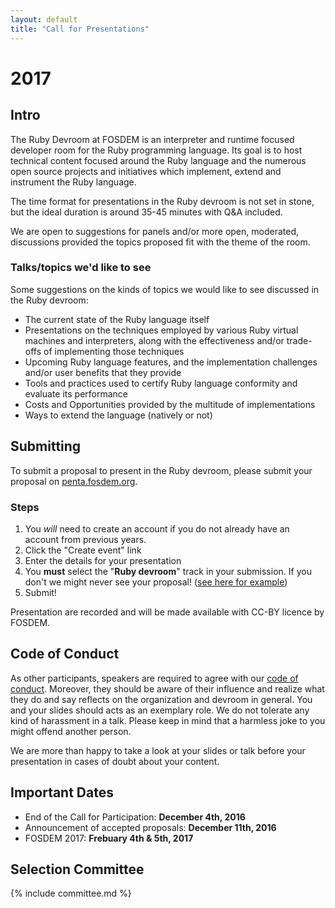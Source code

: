 ```yaml
---
layout: default
title: "Call for Presentations"
---
```


# 2017

## Intro

The Ruby Devroom at FOSDEM is an interpreter and runtime focused developer room for the Ruby programming language. Its goal is to host technical content focused around the Ruby
language and the numerous open source projects and initiatives which implement,
extend and instrument the Ruby language.

The time format for presentations in the Ruby devroom is not set in stone, but
the ideal duration is around 35-45 minutes with Q&A included.

We are open to suggestions for panels and/or more open, moderated, discussions
provided the topics proposed fit with the theme of the room.

### Talks/topics we'd like to see

Some suggestions on the kinds of topics we would like to see discussed in the
Ruby devroom:

* The current state of the Ruby language itself
* Presentations on the techniques employed by various Ruby virtual machines and
  interpreters, along with the effectiveness and/or trade-offs of implementing
  those techniques
* Upcoming Ruby language features, and the implementation challenges and/or
  user benefits that they provide
* Tools and practices used to certify Ruby language conformity and evaluate its
  performance
* Costs and Opportunities provided by the multitude of implementations
* Ways to extend the language (natively or not)


## Submitting

To submit a proposal to present in the Ruby devroom, please submit your
proposal on [penta.fosdem.org](https://penta.fosdem.org/submission/FOSDEM17).

### Steps

1. You *will* need to create an account if you do not already have an account from previous years.
1. Click the "Create event" link
1. Enter the details for your presentation
1. You **must** select the "**Ruby devroom**" track in your submission. If you
   don't we might never see your proposal! ([see here for
example](/images/track_selection.png))
1. Submit!


Presentation are recorded and will be made available with CC-BY licence by
FOSDEM.

## Code of Conduct

As other participants, speakers are required to agree with our
[code of conduct](coc.html). Moreover, they should be aware of their influence and
realize what they do and say reflects on the organization and devroom in general.
You and your slides should acts as an exemplary role. We do not tolerate any
kind of harassment in a talk. Please keep in mind that a harmless joke to you
might offend another person.

We are more than happy to take a look at your slides or talk before your
presentation in cases of doubt about your content.

## Important Dates

* End of the Call for Participation: **December 4th, 2016**
* Announcement of accepted proposals: **December 11th, 2016**
* FOSDEM 2017: **Frebuary 4th & 5th, 2017**

## Selection Committee

{% include committee.md %}
